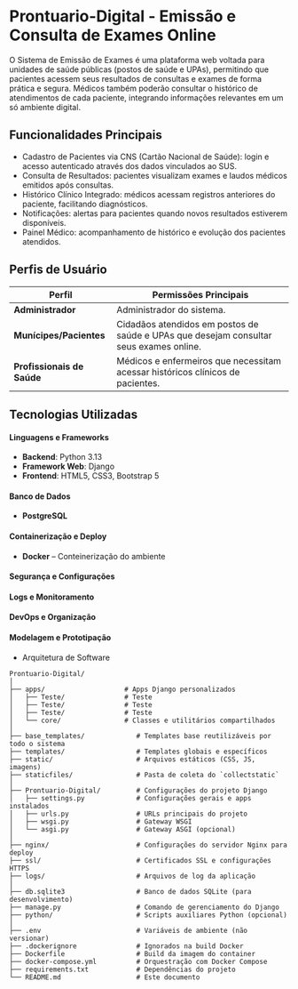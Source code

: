 # Prontuario-Digital - Emissão e Consulta de Exames Online

O Sistema de Emissão de Exames é uma plataforma web voltada para unidades de saúde públicas (postos de saúde e UPAs), permitindo que pacientes acessem seus resultados de consultas e exames de forma prática e segura. Médicos também poderão consultar o histórico de atendimentos de cada paciente, integrando informações relevantes em um só ambiente digital. 

## Funcionalidades Principais
- Cadastro de Pacientes via CNS (Cartão Nacional de Saúde): login e acesso autenticado através dos dados vinculados ao SUS. 
- Consulta de Resultados: pacientes visualizam exames e laudos médicos emitidos após consultas.
- Histórico Clínico Integrado: médicos acessam registros anteriores do paciente, facilitando diagnósticos.
- Notificações: alertas para pacientes quando novos resultados estiverem disponíveis.
- Painel Médico: acompanhamento de histórico e evolução dos pacientes atendidos. 
## Perfis de Usuário
| Perfil        | Permissões Principais |
|---------------|------------------------|
| **Administrador** | Administrador do sistema. |
| **Munícipes/Pacientes**     | Cidadãos atendidos em postos de saúde e UPAs que desejam consultar seus exames online. |
| **Profissionais de Saúde**      | Médicos e enfermeiros que necessitam acessar históricos clínicos de pacientes. |



## Tecnologias Utilizadas

#### Linguagens e Frameworks
- **Backend**: Python 3.13
- **Framework Web**: Django
- **Frontend**: HTML5, CSS3, Bootstrap 5

#### Banco de Dados
- **PostgreSQL**

#### Containerização e Deploy
- **Docker** – Conteinerização do ambiente
#### Segurança e Configurações
#### Logs e Monitoramento
#### DevOps e Organização
#### Modelagem e Prototipação



  - Arquitetura de Software
  ```  
Prontuario-Digital/
│
├── apps/                    # Apps Django personalizados
│   ├── Teste/               # Teste
│   ├── Teste/               # Teste
│   ├── Teste/               # Teste
│   └── core/                # Classes e utilitários compartilhados
│
├── base_templates/             # Templates base reutilizáveis por todo o sistema
├── templates/                  # Templates globais e específicos
├── static/                     # Arquivos estáticos (CSS, JS, imagens)
├── staticfiles/                # Pasta de coleta do `collectstatic`
│
├── Prontuario-Digital/         # Configurações do projeto Django
│   ├── settings.py             # Configurações gerais e apps instalados
│   ├── urls.py                 # URLs principais do projeto
│   ├── wsgi.py                 # Gateway WSGI
│   └── asgi.py                 # Gateway ASGI (opcional)
│
├── nginx/                      # Configurações do servidor Nginx para deploy
├── ssl/                        # Certificados SSL e configurações HTTPS
├── logs/                       # Arquivos de log da aplicação
│
├── db.sqlite3                  # Banco de dados SQLite (para desenvolvimento)
├── manage.py                   # Comando de gerenciamento do Django
├── python/                     # Scripts auxiliares Python (opcional)
│
├── .env                        # Variáveis de ambiente (não versionar)
├── .dockerignore               # Ignorados na build Docker
├── Dockerfile                  # Build da imagem do container
├── docker-compose.yml          # Orquestração com Docker Compose
├── requirements.txt            # Dependências do projeto
└── README.md                   # Este documento
````
